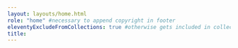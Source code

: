 ```yaml
---
layout: layouts/home.html
role: "home" #necessary to append copyright in footer
eleventyExcludeFromCollections: true #otherwise gets included in collection.all
title:
---
```

